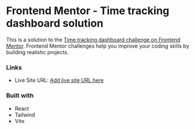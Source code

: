 # Frontend Mentor - Time tracking dashboard solution

This is a solution to the [Time tracking dashboard challenge on Frontend Mentor](https://www.frontendmentor.io/challenges/time-tracking-dashboard-UIQ7167Jw). Frontend Mentor challenges help you improve your coding skills by building realistic projects.

### Links

- Live Site URL: [Add live site URL here](https://your-live-site-url.com)

### Built with

- React
- Tailwind
- Vite
